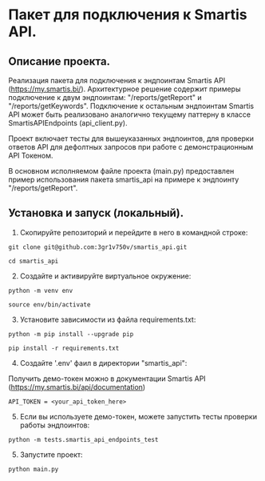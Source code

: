 # Пакет для подключения к Smartis API.

## Описание проекта.
Реализация пакета для подключения к эндпоинтам Smartis API (https://my.smartis.bi/). Архитектурное решение
содержит примеры подключение к двум эндпоинтам: "/reports/getReport" и 
"/reports/getKeywords". Подключение к остальным эндпоинтам Smartis API может
быть реализовано аналогично текущему паттерну в классе SmartisAPIEndpoints (api_client.py).

Проект включает тесты для вышеуказанных эндпоинтов, для проверки ответов API
для дефолтных запросов при работе с демонстрационным API Токеном.

В основном исполняемом файле проекта (main.py) предоставлен пример использования
пакета smartis_api на примере к эндпоинту "/reports/getReport".

## Установка и запуск (локальный).

1. Скопируйте репозиторий и перейдите в него в командной строке:

```
git clone git@github.com:3gr1v750v/smartis_api.git
```

```
cd smartis_api
```

2. Создайте и активируйте виртуальное окружение:

```
python -m venv env
```

```
source env/bin/activate
```

3. Установите зависимости из файла requirements.txt:

```
python -m pip install --upgrade pip
```

```
pip install -r requirements.txt
```

4. Создайте '.env' фаил в директории "smartis_api":

Получить демо-токен можно в документации Smartis API (https://my.smartis.bi/api/documentation)

```
API_TOKEN = <your_api_token_here>
```

5. Если вы используете демо-токен, можете запустить тесты проверки работы эндпоинтов:

```
python -m tests.smartis_api_endpoints_test
```

5. Запустите проект:

```
python main.py
```